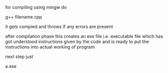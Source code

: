 for compiling using mingw do

g++ filename.cpp

it gets compied and throws if any errors are present

after compilation phase this creates an exe file i.e. executable file which has got understood instructions given by the code and is ready to put the instructions into actual working of program

next step just

a.exe
